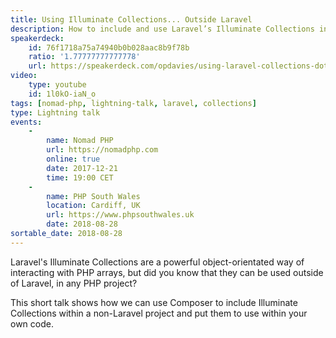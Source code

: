 ```yaml
---
title: Using Illuminate Collections... Outside Laravel
description: How to include and use Laravel’s Illuminate Collections in your non-Laravel PHP projects.
speakerdeck:
    id: 76f1718a75a74940b0b028aac8b9f78b
    ratio: '1.77777777777778'
    url: https://speakerdeck.com/opdavies/using-laravel-collections-dot-dot-dot-outside-laravel-php-south-wales-august-2018
video:
    type: youtube
    id: 1l0kO-iaN_o
tags: [nomad-php, lightning-talk, laravel, collections]
type: Lightning talk
events:
    -
        name: Nomad PHP
        url: https://nomadphp.com
        online: true
        date: 2017-12-21
        time: 19:00 CET
    -
        name: PHP South Wales
        location: Cardiff, UK
        url: https://www.phpsouthwales.uk
        date: 2018-08-28
sortable_date: 2018-08-28
---
```


Laravel's Illuminate Collections are a powerful object-orientated way of interacting with PHP arrays, but did you know that they can be used outside of Laravel, in any PHP project?

This short talk shows how we can use Composer to include Illuminate Collections within a non-Laravel project and put them to use within your own code.
